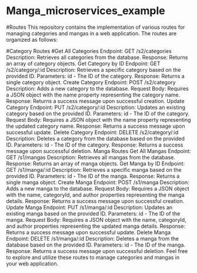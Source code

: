 # Manga_microservices_example
 
#Routes
This repository contains the implementation of various routes for managing categories and mangas in a web application. The routes are organized as follows:

#Category Routes
#Get All Categories
Endpoint: GET /s2/categories
Description: Retrieves all categories from the database.
Response: Returns an array of category objects.
Get Category by ID
Endpoint: GET /s2/category/:id
Description: Retrieves a specific category based on the provided ID.
Parameters: id - The ID of the category.
Response: Returns a single category object.
Create Category
Endpoint: POST /s2/category
Description: Adds a new category to the database.
Request Body: Requires a JSON object with the name property representing the category name.
Response: Returns a success message upon successful creation.
Update Category
Endpoint: PUT /s2/category/:id
Description: Updates an existing category based on the provided ID.
Parameters: id - The ID of the category.
Request Body: Requires a JSON object with the name property representing the updated category name.
Response: Returns a success message upon successful update.
Delete Category
Endpoint: DELETE /s2/category/:id
Description: Deletes a category from the database based on the provided ID.
Parameters: id - The ID of the category.
Response: Returns a success message upon successful deletion.
Manga Routes
Get All Mangas
Endpoint: GET /s1/mangas
Description: Retrieves all mangas from the database.
Response: Returns an array of manga objects.
Get Manga by ID
Endpoint: GET /s1/manga/:id
Description: Retrieves a specific manga based on the provided ID.
Parameters: id - The ID of the manga.
Response: Returns a single manga object.
Create Manga
Endpoint: POST /s1/manga
Description: Adds a new manga to the database.
Request Body: Requires a JSON object with the name, categoryId, and author properties representing the manga details.
Response: Returns a success message upon successful creation.
Update Manga
Endpoint: PUT /s1/manga/:id
Description: Updates an existing manga based on the provided ID.
Parameters: id - The ID of the manga.
Request Body: Requires a JSON object with the name, categoryId, and author properties representing the updated manga details.
Response: Returns a success message upon successful update.
Delete Manga
Endpoint: DELETE /s1/manga/:id
Description: Deletes a manga from the database based on the provided ID.
Parameters: id - The ID of the manga.
Response: Returns a success message upon successful deletion.
Feel free to explore and utilize these routes to manage categories and mangas in your web application.
